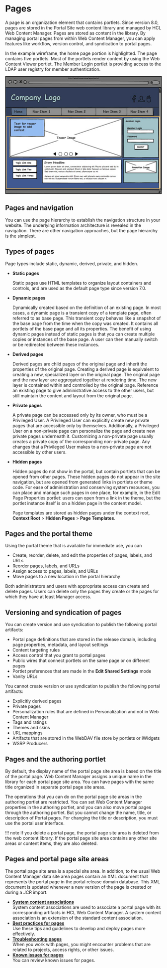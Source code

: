# Pages

A page is an organization element that contains portlets. Since version 8.0, pages are stored in the Portal Site web content library and managed by HCL Web Content Manager. Pages are stored as content in the library. By managing portal pages from within Web Content Manager, you can apply features like workflow, version control, and syndication to portal pages.

In the example wireframe, the home page portion is highlighted. The page contains five portlets. Most of the portlets render content by using the Web Content Viewer portlet. The Member Login portlet is providing access to the LDAP user registry for member authentication.

![Wireframe diagram of a website with the page portion highlighted.](../../../../images/wireframe_page.jpg)

## Pages and navigation

You can use the page hierarchy to establish the navigation structure in your website. The underlying information architecture is revealed in the navigation. There are other navigation approaches, but the page hierarchy is the simplest.

## Types of pages

Page types include static, dynamic, derived, private, and hidden.

-   **Static pages**

    Static pages use HTML templates to organize layout containers and controls, and are used as the default page type since version 7.0.

-   **Dynamic pages**

    Dynamically created based on the definition of an existing page. In most cases, a dynamic page is a transient copy of a template page, often referred to as base page. This transient copy behaves like a snapshot of the base page from the time when the copy was created. It contains all portlets of the base page and all its properties. The benefit of using dynamic pages instead of static pages is that you can create multiple copies or instances of the base page. A user can then manually switch or be redirected between these instances.

-   **Derived pages**

    Derived pages are child pages of the original page and inherit the properties of the original page. Creating a derived page is equivalent to creating a new, specialized layer on the original page. The original page and the new layer are aggregated together at rendering time. The new layer is contained within and controlled by the original page. Reference an existing page to give administrative access to the other users, but still maintain the content and layout from the original page.

-   **Private pages**

    A private page can be accessed only by its owner, who must be a Privileged User. A Privileged User can explicitly create new private pages that are accessible only by themselves. Additionally, a Privileged User on a non-private page can personalize the page and create new private pages underneath it. Customizing a non-private page usually creates a private copy of the corresponding non-private page. Any changes that a Privileged User makes to a non-private page are not accessible by other users.

-   **Hidden pages**

    Hidden pages do not show in the portal, but contain portlets that can be opened from other pages. These hidden pages do not appear in the site navigation, but are opened from generated links in portlets or theme code. For ease of administration and conserving system resources, you can place and manage such pages in one place, for example, in the Edit Page Properties portlet: users can open from a link in the theme, but the portlet instance itself is on a hidden page in the content model.

    Page templates are stored as hidden pages under the context root, **Context Root** \> **Hidden Pages** \> **Page Templates**.


## Pages and the portal theme

Using the portal theme that is available for immediate use, you can

-   Create, reorder, delete, and edit the properties of pages, labels, and URLs
-   Reorder pages, labels, and URLs
-   Assign access to pages, labels, and URLs
-   Move pages to a new location in the portal hierarchy

Both administrators and users with appropriate access can create and delete pages. Users can delete only the pages they create or the pages for which they have at least Manager access.

## Versioning and syndication of pages

You can create version and use syndication to publish the following portal artifacts:

-   Portal page definitions that are stored in the release domain, including page properties, metadata, and layout settings
-   Content targeting rules
-   Access control that you grant to portal pages
-   Public wires that connect portlets on the same page or on different pages
-   Portlet preferences that are made in the **Edit Shared Settings** mode
-   Vanity URLs

You cannot create version or use syndication to publish the following portal artifacts:

-   Explicitly derived pages
-   Private pages
-   Personalization rules that are defined in Personalization and not in Web Content Manager
-   Tags and ratings
-   Themes and skins
-   URL mappings
-   Artifacts that are stored in the WebDAV file store by portlets or iWidgets
-   WSRP Producers

## Pages and the authoring portlet

By default, the display name of the portal page site area is based on the title of the portal page. Web Content Manager assigns a unique name in the library for each portal page site area. You can have pages with the same title organized in separate portal page site areas.

The operations that you can do on the portal page site areas in the authoring portlet are restricted. You can set Web Content Manager properties in the authoring portlet, and you can also move portal pages through the authoring portlet. But you cannot change the name, title, or description of Portal pages. For changing the title or description, you must use the portal user interface.

!!! note
    If you delete a portal page, the portal page site area is deleted from the web content library. If the portal page site area contains any other site areas or content items, they are also deleted.

## Pages and portal page site areas

The portal page site area is a special site area. In addition, to the usual Web Content Manager data site area pages contain an XML document that represents the portal page in the portal release domain database. This XML document is updated whenever a new version of the page is created or during a JCR import.



-   **[System content associations](wcm_mngpages_sysmapping.md)**  
System content associations are used to associate a portal page with its corresponding artifacts in HCL Web Content Manager. A system content association is an extension of the standard content association.
-   **[Best practices for pages](wcm_mngpages_bestpractice.md)**  
Use these tips and guidelines to develop and deploy pages more effectively.
-   **[Troubleshooting pages](wcm_mngpages_trouble.md)**  
When you work with pages, you might encounter problems that are related to projects, access rights, or other issues.
-   **[Known issues for pages](wcm_mngpages_limits.md)**  
You can review known issues for pages. 

